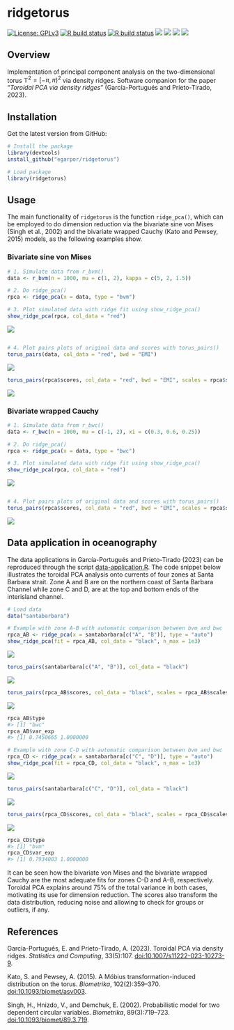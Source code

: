 # ridgetorus

[![License:
GPLv3](https://img.shields.io/badge/license-GPLv3-blue.svg)](https://www.gnu.org/licenses/gpl-3.0)
[![R build
status](https://github.com/egarpor/ridgetorus/workflows/R-CMD-check/badge.svg)](https://github.com/egarpor/ridgetorus/actions)
[![R build
status](https://github.com/egarpor/ridgetorus/workflows/test-coverage/badge.svg)](https://github.com/egarpor/ridgetorus/actions)
[![](https://codecov.io/gh/egarpor/ridgetorus/branch/main/graph/badge.svg)](https://app.codecov.io/gh/egarpor/ridgetorus)
[![](https://www.r-pkg.org/badges/version/ridgetorus?color=green)](https://cran.r-project.org/package=ridgetorus)
[![](http://cranlogs.r-pkg.org/badges/grand-total/ridgetorus)](https://cran.r-project.org/package=ridgetorus)
[![](http://cranlogs.r-pkg.org/badges/last-month/ridgetorus)](https://cran.r-project.org/package=ridgetorus)

<!-- # ```{r, badges, echo = FALSE, results = 'asis'} -->
<!-- # cat( -->
<!-- #   badger::badge_license(license = "GPLv3", color = "blue", -->
<!-- #                         url = "https://www.gnu.org/licenses/gpl-3.0"), -->
<!-- #   badger::badge_github_actions(action = "R-CMD-check"), -->
<!-- #   badger::badge_github_actions(action = "test-coverage"), -->
<!-- #   badger::badge_codecov(ref = NULL), -->
<!-- #   badger::badge_cran_release(color = "green"), -->
<!-- #   badger::badge_cran_download(pkg = NULL, type = "grand-total"), -->
<!-- #   badger::badge_cran_download(pkg = NULL, type = "last-month") -->
<!-- # ) -->
<!-- # ``` -->
<!-- <img src="" alt="ridgetorus  hexlogo" align="right" width="200" style="padding: 0 15px; float: right;"/> -->

## Overview

Implementation of principal component analysis on the two-dimensional
torus $\mathbb{T}^2=[-\pi,\pi)^2$ via density ridges. Software companion
for the paper “*Toroidal PCA via density ridges*” (García-Portugués and
Prieto-Tirado, 2023).

## Installation

Get the latest version from GitHub:

``` r
# Install the package
library(devtools)
install_github("egarpor/ridgetorus")

# Load package
library(ridgetorus)
```

## Usage

The main functionality of `ridgetorus` is the function `ridge_pca()`,
which can be employed to do dimension reduction via the bivariate sine
von Mises (Singh et al., 2002) and the bivariate wrapped Cauchy (Kato
and Pewsey, 2015) models, as the following examples show.

### Bivariate sine von Mises

``` r
# 1. Simulate data from r_bvm()
data <- r_bvm(n = 1000, mu = c(1, 2), kappa = c(5, 2, 1.5))

# 2. Do ridge_pca()
rpca <- ridge_pca(x = data, type = "bvm")

# 3. Plot simulated data with ridge fit using show_ridge_pca()
show_ridge_pca(rpca, col_data = "red")
```

<img src="README/README-bvm-1.png" style="display: block; margin: auto;" />

``` r

# 4. Plot pairs plots of original data and scores with torus_pairs()
torus_pairs(data, col_data = "red", bwd = "EMI")
```

<img src="README/README-bvm-2.png" style="display: block; margin: auto;" />

``` r
torus_pairs(rpca$scores, col_data = "red", bwd = "EMI", scales = rpca$scales)
```

<img src="README/README-bvm-3.png" style="display: block; margin: auto;" />

### Bivariate wrapped Cauchy

``` r
# 1. Simulate data from r_bwc()
data <- r_bwc(n = 1000, mu = c(-1, 2), xi = c(0.3, 0.6, 0.25))

# 2. Do ridge_pca()
rpca <- ridge_pca(x = data, type = "bwc")

# 3. Plot simulated data with ridge fit using show_ridge_pca()
show_ridge_pca(rpca, col_data = "red")
```

<img src="README/README-bwc-1.png" style="display: block; margin: auto;" />

``` r

# 4. Plot pairs plots of original data and scores with torus_pairs()
torus_pairs(rpca$scores, col_data = "red", bwd = "EMI", scales = rpca$scales)
```

<img src="README/README-bwc-2.png" style="display: block; margin: auto;" />

## Data application in oceanography

The data applications in García-Portugués and Prieto-Tirado (2023) can
be reproduced through the script
[data-application.R](https://github.com/egarpor/egarpor/blob/master/application/data-application.R).
The code snippet below illustrates the toroidal PCA analysis onto
currents of four zones at Santa Barbara strait. Zone A and B are on the
northern coast of Santa Barbara Channel while zone C and D, are at the
top and bottom ends of the interisland channel.

``` r
# Load data
data("santabarbara")

# Example with zone A-B with automatic comparison between bvm and bwc
rpca_AB <- ridge_pca(x = santabarbara[c("A", "B")], type = "auto")
show_ridge_pca(fit = rpca_AB, col_data = "black", n_max = 1e3)
```

<img src="README/README-santabarbara-1.png" style="display: block; margin: auto;" />

``` r
torus_pairs(santabarbara[c("A", "B")], col_data = "black")
```

<img src="README/README-santabarbara-2.png" style="display: block; margin: auto;" />

``` r
torus_pairs(rpca_AB$scores, col_data = "black", scales = rpca_AB$scales)
```

<img src="README/README-santabarbara-3.png" style="display: block; margin: auto;" />

``` r
rpca_AB$type
#> [1] "bwc"
rpca_AB$var_exp
#> [1] 0.7450665 1.0000000

# Example with zone C-D with automatic comparison between bvm and bwc
rpca_CD <- ridge_pca(x = santabarbara[c("C", "D")], type = "auto")
show_ridge_pca(fit = rpca_CD, col_data = "black", n_max = 1e3)
```

<img src="README/README-santabarbara-4.png" style="display: block; margin: auto;" />

``` r
torus_pairs(santabarbara[c("C", "D")], col_data = "black")
```

<img src="README/README-santabarbara-5.png" style="display: block; margin: auto;" />

``` r
torus_pairs(rpca_CD$scores, col_data = "black", scales = rpca_CD$scales)
```

<img src="README/README-santabarbara-6.png" style="display: block; margin: auto;" />

``` r
rpca_CD$type
#> [1] "bvm"
rpca_CD$var_exp
#> [1] 0.7934003 1.0000000
```

It can be seen how the bivariate von Mises and the bivariate wrapped
Cauchy are the most adequate fits for zones C–D and A–B, respectively.
Toroidal PCA explains around 75% of the total variance in both cases,
motivating its use for dimension reduction. The scores also transform
the data distribution, reducing noise and allowing to check for groups
or outliers, if any.

## References

García-Portugués, E. and Prieto-Tirado, A. (2023). Toroidal PCA via
density ridges. *Statistics and Computing*, 33(5):107.
[doi:10.1007/s11222-023-10273-9](https://doi.org/10.1007/s11222-023-10273-9).

Kato, S. and Pewsey, A. (2015). A Möbius transformation-induced
distribution on the torus. *Biometrika*, 102(2):359–370.
[doi:10.1093/biomet/asv003](https://doi.org/10.1093/biomet/asv003).

Singh, H., Hnizdo, V., and Demchuk, E. (2002). Probabilistic model for
two dependent circular variables. *Biometrika*, 89(3):719–723.
[doi:10.1093/biomet/89.3.719](https://doi.org/10.1093/biomet/89.3.719).
